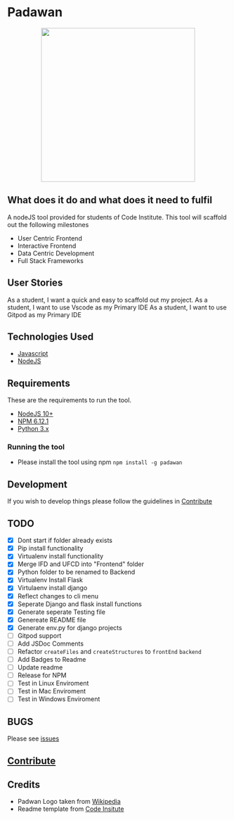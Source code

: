 <!-- markdownlint-disable MD033 -->

# Padawan

<div align="center">
  <img src="https://upload.wikimedia.org/wikipedia/en/d/d7/Ahsoka_Tano.png" height="350" width="350">
</div>

## What does it do and what does it need to fulfil

A nodeJS tool provided for students of Code Institute.
This tool will scaffold out the following milestones

- User Centric Frontend
- Interactive Frontend
- Data Centric Development
- Full Stack Frameworks

## User Stories

As a student, I want a quick and easy to scaffold out my project.
As a student, I want to use Vscode as my Primary IDE
As a student, I want to use Gitpod as my Primary IDE

## Technologies Used

- [Javascript](https://developer.mozilla.org/en-US/docs/Learn/Getting_started_with_the_web/JavaScript_basics)
- [NodeJS](https://www.nodejs.org)

## Requirements

These are the requirements to run the tool.

- [NodeJS 10+](https://www.nodejs.org)
- [NPM 6.12.1](npmjs.com)
- [Python 3.x](https://www.python.org/)

### Running the tool

- Please install the tool using npm `npm install -g padawan`

## Development

If you wish to develop things please follow the guidelines in [Contribute](CONTRIBUTING.md)

## TODO

- [x] Dont start if folder already exists
- [x] Pip install functionality
- [x] Virtualenv install functionality
- [x] Merge IFD and UFCD into "Frontend" folder
- [x] Python folder to be renamed to Backend
- [x] Virtualenv Install Flask
- [x] Virtulaenv install django
- [x] Reflect changes to cli menu
- [x] Seperate Django and flask install functions
- [x] Generate seperate Testing file
- [x] Genereate README file
- [x] Generate env.py for django projects
- [ ] Gitpod support
- [ ] Add JSDoc Comments
- [ ] Refactor `createFiles` and `createStructures` to `frontEnd` `backend`
- [ ] Add Badges to Readme
- [ ] Update readme
- [ ] Release for NPM
- [ ] Test in Linux Enviroment
- [ ] Test in Mac Enviroment
- [ ] Test in Windows Enviroment

## BUGS

Please see [issues](https://github.com/Eventyret/Padawan/issues)

## [Contribute](CONTRIBUTING.md)

## Credits

- Padwan Logo taken from [Wikipedia](https://upload.wikimedia.org/wikipedia/en/d/d7/Ahsoka_Tano.png)
- Readme template from [Code Insitute](https://github.com/Code-Institute-Solutions/readme-template/blob/master/README.md)
